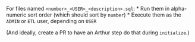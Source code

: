 For files named `<number>_<USER>_<description>.sql`:
    * Run them in alpha-numeric sort order (which should sort by `number`)
    * Execute them as the `ADMIN` or `ETL` user, depending on `USER`

(And ideally, create a PR to have an Arthur step do that during `initialize`.)
